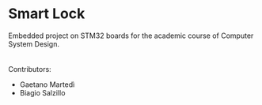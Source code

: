 # Smart Lock
Embedded project on STM32 boards for the academic course of Computer System Design.
\
\
\
Contributors:
- Gaetano Martedì
- Biagio Salzillo
